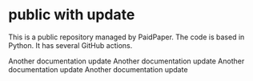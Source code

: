 # public with update

This is a public repository managed by PaidPaper. The code is based in Python. It has several GitHub actions.

Another documentation update
Another documentation update
Another documentation update
Another documentation update
